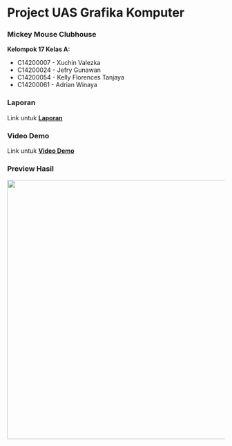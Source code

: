 # Project UAS Grafika Komputer

### Mickey Mouse Clubhouse

**Kelompok 17 Kelas A:**
* C14200007 - Xuchin Valezka
* C14200024 - Jefry Gunawan
* C14200054 - Kelly Florences Tanjaya
* C14200061 - Adrian Winaya

### Laporan
Link untuk **[Laporan](https://docs.google.com/document/d/1uKHNSj2aWLw5x9IgafiPWevWDWmo7fb0q7SzlTD0UDE/edit?usp=sharing)**

### Video Demo
Link untuk **[Video Demo](https://youtu.be/nWs-WukE1rE)**

### Preview Hasil
<img src="https://user-images.githubusercontent.com/83347252/177605379-8424edff-c5a5-40ed-9def-f3fcbb446255.png" width=600>
